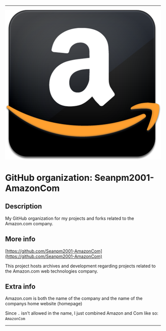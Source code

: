 
***

![AmazonLogo.png failed to load. The file may be missing or corrupt. Check the file path for errors first.](/AdditionalInfo/2/Seanpm2001-AmazonCom/AmazonLogo.png)

# GitHub organization: Seanpm2001-AmazonCom

## Description

My GitHub organization for my projects and forks related to the Amazon.com company.

## More info

[https://github.com/Seanpm2001-AmazonCom](https://github.com/Seanpm2001-AmazonCom)

This project hosts archives and development regarding projects related to the Amazon.com web technologies company.

## Extra info

Amazon.com is both the name of the company and the name of the companys home website (homepage)

Since `.` isn't allowed in the name, I just combined Amazon and Com like so: `AmazonCom`

***
